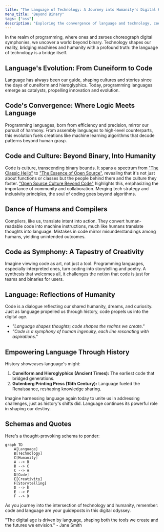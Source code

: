 ```yaml
---
title: "The Language of Technology: A Journey into Humanity's Digital Odyssey"
menu_title: "Beyond Binary"
tags: ["oss"]
description: "Exploring the convergence of language and technology, code's cultural impact, and the power of language in shaping humanity's digital journey."
---
```


In the realm of programming, where ones and zeroes choreograph digital symphonies, we uncover a world beyond binary. Technology shapes our reality, bridging machines and humanity with a profound truth: the language of technology is a bridge itself.

## Language's Evolution: From Cuneiform to Code

Language has always been our guide, shaping cultures and stories since the days of cuneiform and hieroglyphics. Today, programming languages emerge as catalysts, propelling innovation and evolution.

## Code's Convergence: Where Logic Meets Language

Programming languages, born from efficiency and precision, mirror our pursuit of harmony. From assembly languages to high-level counterparts, this evolution fuels creations like machine learning algorithms that decode patterns beyond human grasp.

## Code and Culture: Beyond Binary, Into Humanity

Code is culture, transcending binary bounds. It spans a spectrum from ["The Classic Hello"](./posts/hello.md) to ["The Essence of Open Source"](./posts/open-bar.md), revealing that it's not just about functions or classes but the people behind them and the culture they foster. ["Open Source Culture Beyond Code"](./posts/open-culture.md) highlights this, emphasizing the importance of community and collaboration. Merging tech strategy and inclusivity principles, the soul of coding goes beyond algorithms.

## Dance of Humans and Compilers

Compilers, like us, translate intent into action. They convert human-readable code into machine instructions, much like humans translate thoughts into language. Mistakes in code mirror misunderstandings among humans, yielding unintended outcomes.

## Code as Symphony: A Tapestry of Creativity

Imagine viewing code as art, not just a tool. Programming languages, especially interpreted ones, turn coding into storytelling and poetry. A synthesis that welcomes all, it challenges the notion that code is just for teams and binaries for users.

## Language: Reflections of Humanity

Code is a dialogue reflecting our shared humanity, dreams, and curiosity. Just as language propelled us through history, code propels us into the digital age.

* *"Language shapes thoughts; code shapes the realms we create."*
* *"Code is a symphony of human ingenuity, each line resonating with aspirations."*

## Empowering Language Through History

History showcases language's might:

1. **Cuneiform and Hieroglyphics (Ancient Times):** The earliest code that bridged generations.
2. **Gutenberg Printing Press (15th Century):** Language fueled the Renaissance, reshaping knowledge sharing.

Imagine harnessing language again today to unite us in addressing challenges, just as history's shifts did. Language continues its powerful role in shaping our destiny.

## Schemas and Quotes

Here's a thought-provoking schema to ponder:

```mermaid
graph TD
    A[Language]
    B[Technology]
    C[Humanity]
    A --> B
    B --> C
    C --> A
    D[Code]
    E[Creativity]
    F[Storytelling]
    D --> E
    E --> F
    F --> D
```

As you journey into the intersection of technology and humanity, remember: code and language are your guideposts in this digital odyssey.

"The digital age is driven by language, shaping both the tools we create and the futures we envision." - Jane Smith
